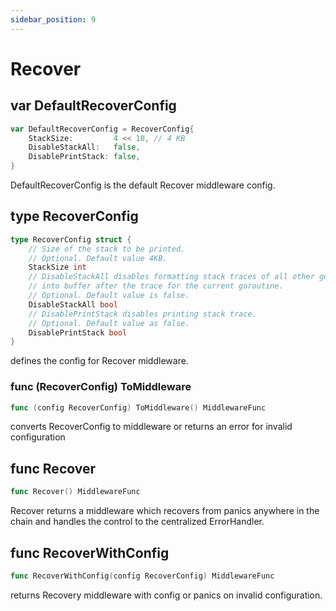 ```yaml
---
sidebar_position: 9
---
```


# Recover

## var DefaultRecoverConfig

```go
var DefaultRecoverConfig = RecoverConfig{
	StackSize:         4 << 10, // 4 KB
	DisableStackAll:   false,
	DisablePrintStack: false,
}
```

DefaultRecoverConfig is the default Recover middleware config.

## type RecoverConfig

```go
type RecoverConfig struct {
	// Size of the stack to be printed.
	// Optional. Default value 4KB.
	StackSize int
	// DisableStackAll disables formatting stack traces of all other goroutines
	// into buffer after the trace for the current goroutine.
	// Optional. Default value is false.
	DisableStackAll bool
	// DisablePrintStack disables printing stack trace.
	// Optional. Default value as false.
	DisablePrintStack bool
}
```

defines the config for Recover middleware.


### func (RecoverConfig) ToMiddleware

```go
func (config RecoverConfig) ToMiddleware() MiddlewareFunc
```

converts RecoverConfig to middleware or returns an error for invalid configuration

## func Recover

```go
func Recover() MiddlewareFunc
```

Recover returns a middleware which recovers from panics anywhere in the chain and handles the control to the centralized ErrorHandler.


## func RecoverWithConfig 

```go
func RecoverWithConfig(config RecoverConfig) MiddlewareFunc
```

returns Recovery middleware with config or panics on invalid configuration.